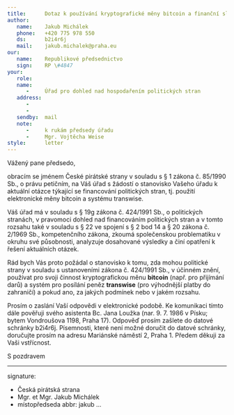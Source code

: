```yaml
---
title:      Dotaz k používání kryptografické měny bitcoin a finanční služby transwise
author:
   name:    Jakub Michálek
   phone:   +420 775 978 550
   ds:      b2i4r6j
   mail:    jakub.michalek@praha.eu
our:
   name:    Republikové předsednictvo
   sign:    RP \#4847
your:
   role:    
   name:    
      -     Úřad pro dohled nad hospodařením politických stran
   address:
      -     
      -     
   sendby:  mail
   note:   
      -     k rukám předsedy úřadu
      -     Mgr. Vojtěcha Weise
style:      letter
---
```


Vážený pane předsedo,

obracím se jménem České pirátské strany v souladu s § 1 zákona č. 85/1990 Sb., o právu petičním, na Váš úřad s žádostí o stanovisko Vašeho úřadu k aktuální otázce týkající se financování politických stran, tj. použití elektronické měny bitcoin a systému transwise. 

Váš úřad má v souladu s § 19g zákona č. 424/1991 Sb., o politických stranách, v pravomoci dohled nad financováním politických stran a v tomto rozsahu také v souladu s § 22 ve spojení s § 2 bod 14 a § 20 zákona č. 2/1969 Sb., kompetenčního zákona, zkoumá společenskou problematiku v okruhu své působnosti, analyzuje dosahované výsledky a činí opatření k řešení aktuálních otázek.  

Rád bych Vás proto požádal o stanovisko k tomu, zda mohou politické strany v souladu s ustanoveními zákona č. 424/1991 Sb., v účinném znění, používat pro svoji činnost kryptografickou měnu **bitcoin** (např. pro přijímání darů) a systém pro posílání peněz **transwise** (pro výhodnější platby do zahraničí) a pokud ano, za jakých podmínek nebo v jakém rozsahu.

Prosím o zaslání Vaší odpovědi v elektronické podobě. Ke komunikaci tímto dále pověřuji svého asistenta Bc. Jana Loužka (nar. 9. 7. 1986 v Písku; bytem Vondroušova 1198, Praha 17). Odpověď prosím zašlete do datové schránky b2i4r6j. Písemnosti, které není možné doručit do datové schránky, doručujte prosím na adresu Mariánské náměstí 2, Praha 1. Předem děkuji za Vaši vstřícnost.

S pozdravem

---
signature: 
  - Česká pirátská strana
  - Mgr. et Mgr. Jakub Michálek
  - místopředseda
abbr:       jakub
...
